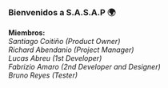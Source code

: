  ### Bienvenidos a S.A.S.A.P 🌍
**Miembros:**<br>
  *Santiago Coitiño (Product Owner)<br>
  Richard Abendanio (Project Manager)<br>
  Lucas Abreu (1st Developer)<br>
  Fabrizio Amaro (2nd Developer and Designer)<br>
  Bruno Reyes (Tester)*<br>
